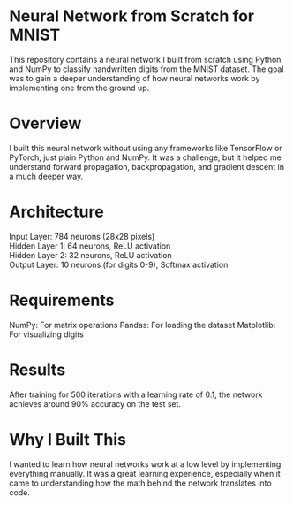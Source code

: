 # Neural Network from Scratch for MNIST
This repository contains a neural network I built from scratch using Python and NumPy to classify handwritten digits from the MNIST dataset. The goal was to gain a deeper understanding of how neural networks work by implementing one from the ground up.

# Overview
I built this neural network without using any frameworks like TensorFlow or PyTorch, just plain Python and NumPy. It was a challenge, but it helped me understand forward propagation, backpropagation, and gradient descent in a much deeper way.

# Architecture
Input Layer: 784 neurons (28x28 pixels)  
Hidden Layer 1: 64 neurons, ReLU activation  
Hidden Layer 2: 32 neurons, ReLU activation  
Output Layer: 10 neurons (for digits 0-9), Softmax activation  

# Requirements
NumPy: For matrix operations
Pandas: For loading the dataset
Matplotlib: For visualizing digits

# Results
After training for 500 iterations with a learning rate of 0.1, the network achieves around 90% accuracy on the test set.

# Why I Built This
I wanted to learn how neural networks work at a low level by implementing everything manually. It was a great learning experience, especially when it came to understanding how the math behind the network translates into code.
